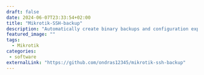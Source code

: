 ```yaml
---
draft: false
date: 2024-06-07T23:33:54+02:00
title: "Mikrotik-SSH-backup"
description: "Automatically create binary backups and configuration exports of Mikrotik RouterOS devices via SSH"
featured_image: ""
tags:
  - Mikrotik
categories:
 - software
externalLink: "https://github.com/ondras12345/mikrotik-ssh-backup"
---
```


